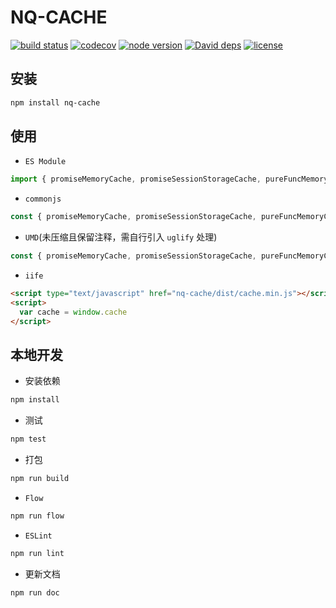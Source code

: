 NQ-CACHE
=

[![build status](https://api.travis-ci.org/nqdy666/nq-cache.svg?branch=master)](https://travis-ci.org/nqdy666/nq-cache)
[![codecov](https://codecov.io/gh/nqdy666/nq-cache/branch/master/graph/badge.svg)](https://codecov.io/gh/nqdy666/nq-cache)
[![node version](https://img.shields.io/badge/node.js-%3E=_8.0-green.svg?style=flat-square)](http://nodejs.org/download/)
[![David deps](https://img.shields.io/david/nqdy666/nq-cache.svg?style=flat-square)](https://david-dm.org/nqdy666/nq-cache)
[![license](https://img.shields.io/npm/l/nq-cache.svg)](https://www.npmjs.com/package/nq-cache)

## 安装

```bash
npm install nq-cache
```

## 使用

- `ES Module`

```javascript
import { promiseMemoryCache, promiseSessionStorageCache, pureFuncMemoryCache } from 'nq-cache'
```

- `commonjs`

```javascript
const { promiseMemoryCache, promiseSessionStorageCache, pureFuncMemoryCache } = require('nq-cache')
```

- `UMD`(未压缩且保留注释，需自行引入 `uglify` 处理)

```javascript
const { promiseMemoryCache, promiseSessionStorageCache, pureFuncMemoryCache } = require('nq-cache/dist/nq-cache')
```

- `iife`

```html
<script type="text/javascript" href="nq-cache/dist/cache.min.js"></script>
<script>
  var cache = window.cache
</script>
```

## 本地开发

- 安装依赖

```bash
npm install
```

- 测试

```bash
npm test
```

- 打包

```bash
npm run build
```

- `Flow`

```bash
npm run flow
```

- `ESLint`

```bash
npm run lint
```

- 更新文档

```bash
npm run doc
```
